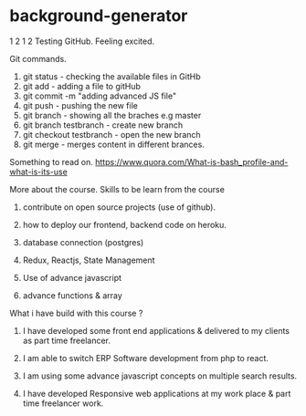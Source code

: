 # background-generator

1 2 1 2 Testing GitHub. Feeling excited.

Git commands.
1. git status - checking the available files in GitHb
2. git add - adding a file to gitHub
3. git commit -m "adding advanced JS file"
4. git push - pushing the new file
5. git branch - showing all the braches e.g master
6. git branch testbranch - create new branch
6. git checkout testbranch - open the new branch
7. git merge - merges content in different brances.

Something to read on.
https://www.quora.com/What-is-bash_profile-and-what-is-its-use

More about the course. Skills to be learn from the course
1. contribute on open source projects (use of github).

2. how to deploy our frontend, backend code on heroku.

3. database connection (postgres)

4. Redux, Reactjs, State Management

5. Use of advance javascript

6. advance functions & array

What i have build with this course ?

1. I have developed some front end applications & delivered to my clients as part time freelancer.

2. I am able to switch ERP Software development from php to react.

3. I am using some advance javascript concepts on multiple search results.

4. I have developed Responsive web applications at my work place & part time freelancer work.
